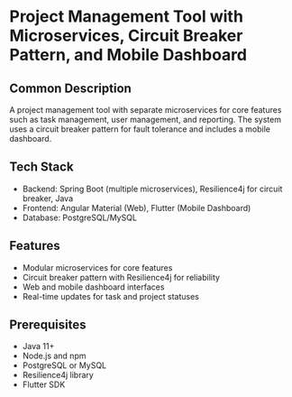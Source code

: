 # Project Management Tool with Microservices, Circuit Breaker Pattern, and Mobile Dashboard

## Common Description
A project management tool with separate microservices for core features such as task management, user management, and reporting. The system uses a circuit breaker pattern for fault tolerance and includes a mobile dashboard.

## Tech Stack
- Backend: Spring Boot (multiple microservices), Resilience4j for circuit breaker, Java
- Frontend: Angular Material (Web), Flutter (Mobile Dashboard)
- Database: PostgreSQL/MySQL

## Features
- Modular microservices for core features
- Circuit breaker pattern with Resilience4j for reliability
- Web and mobile dashboard interfaces
- Real-time updates for task and project statuses

## Prerequisites
- Java 11+
- Node.js and npm
- PostgreSQL or MySQL
- Resilience4j library
- Flutter SDK
